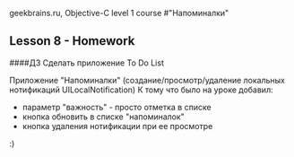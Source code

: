 geekbrains.ru, Objective-C level 1 course
#"Напоминалки"

## Lesson 8 - Homework
####ДЗ
Cделать приложение To Do List 

Приложение "Напоминалки" (создание/просмотр/удаление локальных нотификаций UILocalNotification)
К тому что было на уроке добавил:
- параметр "важность" - просто отметка в списке
- кнопка обновить в списке "напоминалок"
- кнопка удаления нотификации при ее просмотре

:)
